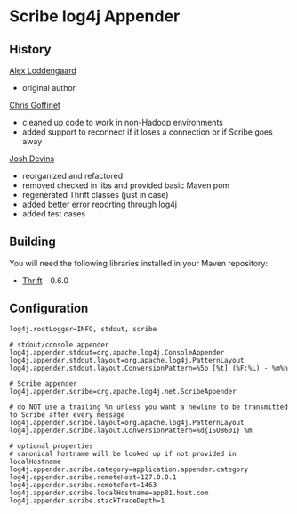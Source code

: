 Scribe log4j Appender
===

History
---

[Alex Loddengaard](http://github.com/alexlod/scribe-log4j-appender)

 * original author

[Chris Goffinet](http://github.com/lenn0x/Scribe-log4j-Appender)

 * cleaned up code to work in non-Hadoop environments
 * added support to reconnect if it loses a connection or if Scribe goes away

[Josh Devins](http://github.com/joshdevins/Scribe-log4j-Appender)

 * reorganized and refactored
 * removed checked in libs and provided basic Maven pom
 * regenerated Thrift classes (just in case)
 * added better error reporting through log4j
 * added test cases

Building
---

You will need the following libraries installed in your Maven repository:

 * [Thrift](http://thrift.apache.org) - 0.6.0

Configuration
---

	log4j.rootLogger=INFO, stdout, scribe
	
	# stdout/console appender
	log4j.appender.stdout=org.apache.log4j.ConsoleAppender
	log4j.appender.stdout.layout=org.apache.log4j.PatternLayout
	log4j.appender.stdout.layout.ConversionPattern=%5p [%t] (%F:%L) - %m%n

	# Scribe appender
	log4j.appender.scribe=org.apache.log4j.net.ScribeAppender

	# do NOT use a trailing %n unless you want a newline to be transmitted to Scribe after every message
	log4j.appender.scribe.layout=org.apache.log4j.PatternLayout
	log4j.appender.scribe.layout.ConversionPattern=%d{ISO8601} %m

	# optional properties
	# canonical hostname will be looked up if not provided in localHostname
	log4j.appender.scribe.category=application.appender.category
	log4j.appender.scribe.remoteHost=127.0.0.1
	log4j.appender.scribe.remotePort=1463
	log4j.appender.scribe.localHostname=app01.host.com
	log4j.appender.scribe.stackTraceDepth=1
